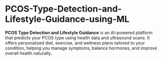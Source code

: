 # PCOS-Type-Detection-and-Lifestyle-Guidance-using-ML
**PCOS Type Detection and Lifestyle Guidance** is an AI-powered platform that predicts your PCOS type using health data and ultrasound scans. It offers personalized diet, exercise, and wellness plans tailored to your condition, helping you manage symptoms, balance hormones, and improve overall health naturally.
